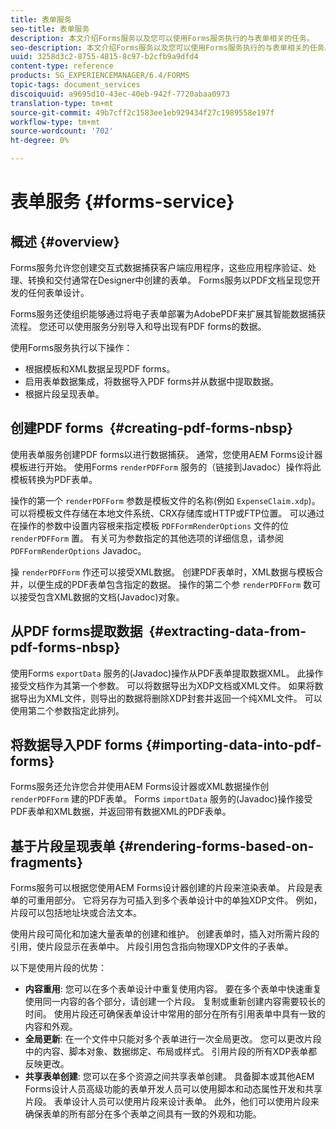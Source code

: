 ```yaml
---
title: 表单服务
seo-title: 表单服务
description: 本文介绍Forms服务以及您可以使用Forms服务执行的与表单相关的任务。
seo-description: 本文介绍Forms服务以及您可以使用Forms服务执行的与表单相关的任务。
uuid: 3258d3c2-8755-4815-8c97-b2cfb9a9dfd4
content-type: reference
products: SG_EXPERIENCEMANAGER/6.4/FORMS
topic-tags: document_services
discoiquuid: a9695d10-43ec-40eb-942f-7720abaa0973
translation-type: tm+mt
source-git-commit: 49b7cff2c1583ee1eb929434f27c1989558e197f
workflow-type: tm+mt
source-wordcount: '702'
ht-degree: 0%

---
```



# 表单服务 {#forms-service}

## 概述 {#overview}

Forms服务允许您创建交互式数据捕获客户端应用程序，这些应用程序验证、处理、转换和交付通常在Designer中创建的表单。 Forms服务以PDF文档呈现您开发的任何表单设计。

Forms服务还使组织能够通过将电子表单部署为AdobePDF来扩展其智能数据捕获流程。 您还可以使用服务分别导入和导出现有PDF forms的数据。

使用Forms服务执行以下操作：

* 根据模板和XML数据呈现PDF forms。
* 启用表单数据集成，将数据导入PDF forms并从数据中提取数据。
* 根据片段呈现表单。

## 创建PDF forms  {#creating-pdf-forms-nbsp}

使用表单服务创建PDF forms以进行数据捕获。 通常，您使用AEM Forms设计器模板进行开始。 使用Forms `renderPDFForm` 服务的（链接到Javadoc）操作将此模板转换为PDF表单。

操作的第一个 `renderPDFForm` 参数是模板文件的名称(例如 `ExpenseClaim.xdp`)。 可以将模板文件存储在本地文件系统、CRX存储库或HTTP或FTP位置。 可以通过在操作的参数中设置内容根来指定模板 `PDFFormRenderOptions` 文件的位 `renderPDFForm` 置。 有关可为参数指定的其他选项的详细信息，请参阅 `PDFFormRenderOptions` Javadoc。

操 `renderPDFForm` 作还可以接受XML数据。 创建PDF表单时，XML数据与模板合并，以便生成的PDF表单包含指定的数据。 操作的第二个参 `renderPDFForm` 数可以接受包含XML数据的文档(Javadoc)对象。

## 从PDF forms提取数据  {#extracting-data-from-pdf-forms-nbsp}

使用Forms `exportData` 服务的(Javadoc)操作从PDF表单提取数据XML。 此操作接受文档作为其第一个参数。 可以将数据导出为XDP文档或XML文件。 如果将数据导出为XML文件，则导出的数据将删除XDP封套并返回一个纯XML文件。 可以使用第二个参数指定此排列。

## 将数据导入PDF forms {#importing-data-into-pdf-forms}

Forms服务还允许您合并使用AEM Forms设计器或XML数据操作创 `renderPDFForm` 建的PDF表单。 Forms `importData` 服务的(Javadoc)操作接受PDF表单和XML数据，并返回带有数据XML的PDF表单。

## 基于片段呈现表单 {#rendering-forms-based-on-fragments}

Forms服务可以根据您使用AEM Forms设计器创建的片段来渲染表单。 片段是表单的可重用部分。 它将另存为可插入到多个表单设计中的单独XDP文件。 例如，片段可以包括地址块或合法文本。

使用片段可简化和加速大量表单的创建和维护。 创建表单时，插入对所需片段的引用，使片段显示在表单中。 片段引用包含指向物理XDP文件的子表单。

以下是使用片段的优势：

* **内容重用**: 您可以在多个表单设计中重复使用内容。 要在多个表单中快速重复使用同一内容的各个部分，请创建一个片段。 复制或重新创建内容需要较长的时间。 使用片段还可确保表单设计中常用的部分在所有引用表单中具有一致的内容和外观。
* **全局更新**: 在一个文件中只能对多个表单进行一次全局更改。 您可以更改片段中的内容、脚本对象、数据绑定、布局或样式。 引用片段的所有XDP表单都反映更改。
* **共享表单创建**: 您可以在多个资源之间共享表单创建。 具备脚本或其他AEM Forms设计人员高级功能的表单开发人员可以使用脚本和动态属性开发和共享片段。 表单设计人员可以使用片段来设计表单。 此外，他们可以使用片段来确保表单的所有部分在多个表单之间具有一致的外观和功能。

